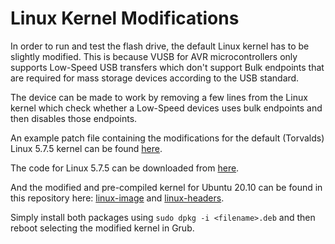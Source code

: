 # Linux Kernel Modifications

In order to run and test the flash drive, the default Linux kernel has to be
slightly modified. This is because VUSB for AVR microcontrollers only supports
Low-Speed USB transfers which don't support Bulk endpoints that are required
for mass storage devices according to the USB standard.

The device can be made to work by removing a few lines from the Linux kernel
which check whether a Low-Speed devices uses bulk endpoints and then disables
those endpoints.

An example patch file containing the modifications for the default (Torvalds)
Linux 5.7.5 kernel can be found [here](./patch).

The code for Linux 5.7.5 can be downloaded from [here](https://cdn.kernel.org/pub/linux/kernel/v5.x/linux-5.7.5.tar.xz).

And the modified and pre-compiled kernel for Ubuntu 20.10 can be found in this
repository here: [linux-image](./linux-image-5.7.5_5.7.5-1_amd64.deb) and
[linux-headers](./linux-headers-5.7.5_5.7.5-1_amd64.deb).

Simply install both packages using `sudo dpkg -i <filename>.deb` and then reboot
selecting the modified kernel in Grub.

